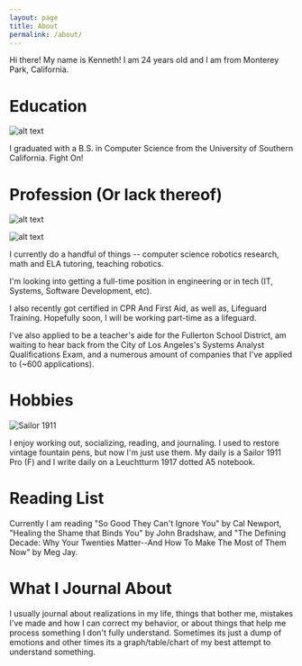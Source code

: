 ```yaml
---
layout: page
title: About
permalink: /about/
---
```


Hi there! My name is Kenneth! I am 24 years old and I am from Monterey Park, California.

# Education 
![alt text](image-1.png)

I graduated with a B.S. in Computer Science from the University of Southern California. Fight On!

# Profession (Or lack thereof)
![alt text](image-2.png)

![alt text](image-3.png)

I currently do a handful of things -- computer science robotics research, math and ELA tutoring, teaching robotics.

I'm looking into getting a full-time position in engineering or in tech (IT, Systems, Software Development, etc).

I also recently got certified in CPR And First Aid, as well as, Lifeguard Training. Hopefully soon, I will be working part-time as a lifeguard.

I've also applied to be a teacher's aide for the Fullerton School District, am waiting to hear back from the City of Los Angeles's Systems Analyst Qualifications Exam, and a numerous amount of companies that I've applied to (~600 applications).

# Hobbies
![Sailor 1911](IMG_5152.jpeg)

I enjoy working out, socializing, reading, and journaling. I used to restore vintage fountain pens, but now I'm just use them. My daily is a Sailor 1911 Pro (F) and I write daily on a Leuchtturm 1917 dotted A5 notebook.

# Reading List
Currently I am reading "So Good They Can't Ignore You" by Cal Newport, "Healing the Shame that Binds You" by John Bradshaw, and "The Defining Decade: Why Your Twenties Matter--And How To Make The Most of Them Now" by Meg Jay.

# What I Journal About
I usually journal about realizations in my life, things that bother me, mistakes I've made and how I can correct my behavior, or about things that help me process something I don't fully understand. Sometimes its just a dump of emotions and other times its a graph/table/chart of my best attempt to understand something.
